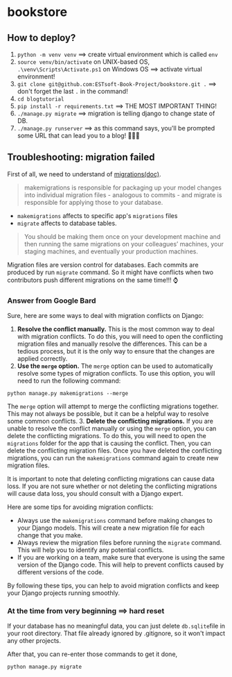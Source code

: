# bookstore

## How to deploy?

1. `python -m venv venv` ==> create virtual environment which is called `env`
2. `source venv/bin/activate` on UNIX-based OS, `.\venv\Scripts\Activate.ps1` on Windows OS ==> activate virtual environment!
3. `git clone git@github.com:ESTsoft-Book-Project/bookstore.git .` ==> don't forget the last `.` in the command!
4. `cd blogtutorial`
5. `pip install -r requirements.txt` ==> THE MOST IMPORTANT THING!
6. `./manage.py migrate` ==> migration is telling django to change state of DB.
7. `./manage.py runserver` ==> as this command says, you'll be prompted some URL that can lead you to a blog! 🎈🎈🎉

## Troubleshooting: migration failed

First of all, we need to understand of [migrations(doc)](https://docs.djangoproject.com/en/4.2/topics/migrations/).

> makemigrations is responsible for packaging up your model changes into individual migration files - analogous to commits - and migrate is responsible for applying those to your database.

- `makemigrations` affects to specific app's `migrations` files
- `migrate` affects to database tables.

> You should be making them once on your development machine and then running the same migrations on your colleagues’ machines, your staging machines, and eventually your production machines.

Migration files are version control for databases. Each commits are produced by run `migrate` command. So it might have conflicts when two contributors push different migrations on the same time!!! ⌚

### Answer from Google Bard

Sure, here are some ways to deal with migration conflicts on Django:

1. **Resolve the conflict manually.** This is the most common way to deal with migration conflicts. To do this, you will need to open the conflicting migration files and manually resolve the differences. This can be a tedious process, but it is the only way to ensure that the changes are applied correctly.
2. **Use the `merge` option.** The `merge` option can be used to automatically resolve some types of migration conflicts. To use this option, you will need to run the following command:

```
python manage.py makemigrations --merge
```

The `merge` option will attempt to merge the conflicting migrations together. This may not always be possible, but it can be a helpful way to resolve some common conflicts.
3. **Delete the conflicting migrations.** If you are unable to resolve the conflict manually or using the `merge` option, you can delete the conflicting migrations. To do this, you will need to open the `migrations` folder for the app that is causing the conflict. Then, you can delete the conflicting migration files. Once you have deleted the conflicting migrations, you can run the `makemigrations` command again to create new migration files.

It is important to note that deleting conflicting migrations can cause data loss. If you are not sure whether or not deleting the conflicting migrations will cause data loss, you should consult with a Django expert.

Here are some tips for avoiding migration conflicts:

* Always use the `makemigrations` command before making changes to your Django models. This will create a new migration file for each change that you make.
* Always review the migration files before running the `migrate` command. This will help you to identify any potential conflicts.
* If you are working on a team, make sure that everyone is using the same version of the Django code. This will help to prevent conflicts caused by different versions of the code.

By following these tips, you can help to avoid migration conflicts and keep your Django projects running smoothly.

### At the time from very beginning ==> hard reset

If your database has no meaningful data, you can just delete `db.sqlite`file in your root directory. That file already ignored by .gitignore, so it won't impact any other projects.

After that, you can re-enter those commands to get it done,

```shell
python manage.py migrate
```
